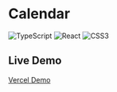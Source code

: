 
# Calendar

![TypeScript](https://img.shields.io/badge/typescript-%2320232a.svg?style=for-the-badge&logo=typescript&logoColor=white) ![React](https://img.shields.io/badge/react-%2320232a.svg?style=for-the-badge&logo=react&logoColor=%2361DAFB) ![CSS3](https://img.shields.io/badge/css3-%2320232a.svg?style=for-the-badge&logo=css3&logoColor=white)


## Live Demo

[Vercel Demo](https://calendar-tau.vercel.app/)
